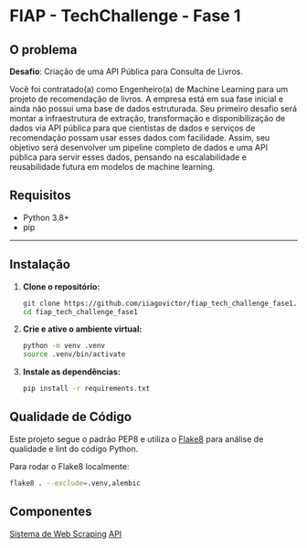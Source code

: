 # FIAP - TechChallenge - Fase 1

## O problema

**Desafio**: Criação de uma API Pública para Consulta de Livros.

Você foi contratado(a) como Engenheiro(a) de Machine Learning para um
projeto de recomendação de livros. A empresa está em sua fase inicial e ainda
não possui uma base de dados estruturada.
Seu primeiro desafio será montar a infraestrutura de extração,
transformação e disponibilização de dados via API pública para que cientistas de
dados e serviços de recomendação possam usar esses dados com facilidade.
Assim, seu objetivo será desenvolver um pipeline completo de dados e
uma API pública para servir esses dados, pensando na escalabilidade e
reusabilidade futura em modelos de machine learning.

## Requisitos

- Python 3.8+
- pip

---

## Instalação

1. **Clone o repositório:**
   ```bash
   git clone https://github.com/iiagovictor/fiap_tech_challenge_fase1.git
   cd fiap_tech_challenge_fase1
   ```

2. **Crie e ative o ambiente virtual:**
   ```bash
   python -m venv .venv
   source .venv/bin/activate
   ```

3. **Instale as dependências:**
   ```bash
   pip install -r requirements.txt
   ```
## Qualidade de Código

Este projeto segue o padrão PEP8 e utiliza o [Flake8](https://flake8.pycqa.org/) para análise de qualidade e lint do código Python.

Para rodar o Flake8 localmente:

```bash
flake8 . --exclude=.venv,alembic
```

## Componentes

[Sistema de Web Scraping](scripts/README.md)
[API](api/readme.md)
